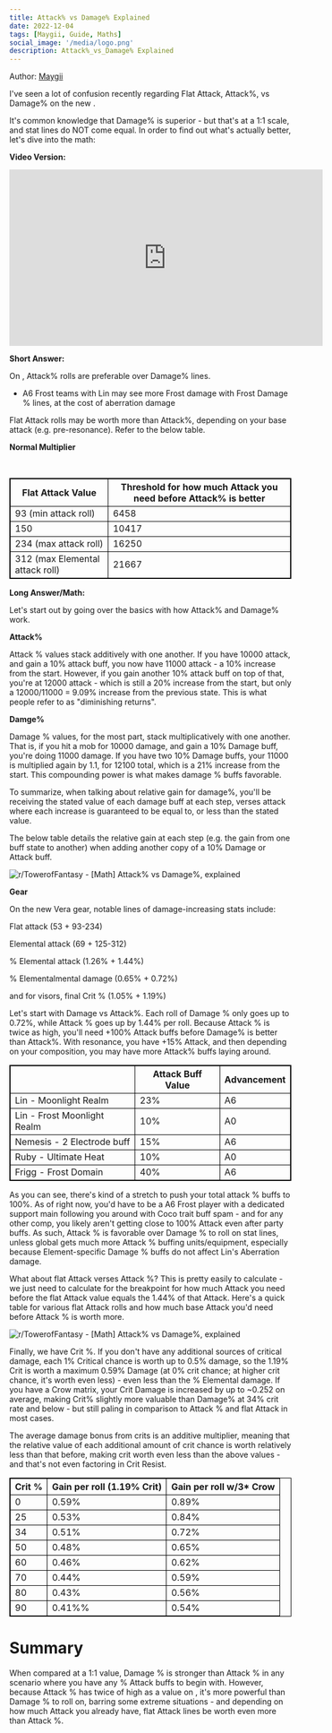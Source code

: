 ```yaml
---
title: Attack% vs Damage% Explained
date: 2022-12-04
tags: [Maygii, Guide, Maths]
social_image: '/media/logo.png'
description: Attack%_vs_Damage% Explained
---
```

Author: [Maygii](https://maygi.carrd.co/)



I've seen a lot of confusion recently regarding Flat Attack, Attack%, vs Damage% on the new .

It's common knowledge that Damage% is superior - but that's at a 1:1 scale, and stat lines do NOT come equal. In order to find out what's actually better, let's dive into the math:

**Video Version:**

<iframe width="560" height="315" src="https://www.youtube.com/embed/OxUgHf-qB44" title="YouTube video player" frameborder="0" allow="accelerometer; autoplay; clipboard-write; encrypted-media; gyroscope; picture-in-picture; web-share" allowfullscreen></iframe>


**Short Answer:**

On , Attack% rolls are preferable over Damage% lines.

- A6 Frost teams with Lin may see more Frost damage with Frost Damage % lines, at the cost of aberration damage

Flat Attack rolls may be worth more than Attack%, depending on your base attack (e.g. pre-resonance). Refer to the below table.

**Normal Multiplier**

</br>

<style>
table {
    border-collapse: collapse;
}
table, th, td {
   border: 1.5px solid black;
}
blockquote {
    border-left: solid blue;
    padding-left: 10px;
}
</style>

| Flat Attack Value | Threshold for how much Attack you need before Attack% is better |
| --- | --- |
| 93 (min attack roll) | 6458 |
| 150 | 10417 |
| 234 (max attack roll) | 16250 |
| 312 (max Elemental attack roll) | 21667 |

**Long Answer/Math:**

Let's start out by going over the basics with how Attack% and Damage% work.

**Attack%**

Attack % values stack additively with one another. If you have 10000 attack, and gain a 10% attack buff, you now have 11000 attack - a 10% increase from the start. However, if you gain another 10% attack buff on top of that, you're at 12000 attack - which is still a 20% increase from the start, but only a 12000/11000 = 9.09% increase from the previous state. This is what people refer to as "diminishing returns".

**Damge%**

Damage % values, for the most part, stack multiplicatively with one another. That is, if you hit a mob for 10000 damage, and gain a 10% Damage buff, you're doing 11000 damage. If you have two 10% Damage buffs, your 11000 is multiplied again by 1.1, for 12100 total, which is a 21% increase from the start. This compounding power is what makes damage % buffs favorable.

To summarize, when talking about relative gain for damage%, you'll be receiving the stated value of each damage buff at each step, verses attack where each increase is guaranteed to be equal to, or less than the stated value.

The below table details the relative gain at each step (e.g. the gain from one buff state to another) when adding another copy of a 10% Damage or Attack buff.


![r/TowerofFantasy - [Math] Attack% vs Damage%, explained](https://i.postimg.cc/c1f1GdXw/math-atk-vs-dmg-explained-v0-ur24z148jx3a1-png.webp
)



**Gear**

On the new Vera gear, notable lines of damage-increasing stats include:

Flat attack (53 + 93-234)

Elemental attack (69 + 125-312)

% Elemental attack (1.26% + 1.44%)

% Elementalmental damage (0.65% + 0.72%)

and for visors, final Crit % (1.05% + 1.19%)

Let's start with Damage vs Attack%. Each roll of Damage % only goes up to 0.72%, while Attack % goes up by 1.44% per roll. Because Attack % is twice as high, you'll need +100% Attack buffs before Damage% is better than Attack%. With resonance, you have +15% Attack, and then depending on your composition, you may have more Attack% buffs laying around.

|  | Attack Buff Value | Advancement |
| --- | --- | --- |
| Lin - Moonlight Realm | 23% | A6 |
| Lin - Frost Moonlight Realm | 10% | A0 |
| Nemesis - 2 Electrode buff | 15% | A6 |
| Ruby - Ultimate Heat | 10% | A0 |
| Frigg - Frost Domain | 40% | A6 |

As you can see, there's kind of a stretch to push your total attack % buffs to 100%. As of right now, you'd have to be a A6 Frost player with a dedicated support main following you around with Coco trait buff spam - and for any other comp, you likely aren't getting close to 100% Attack even after party buffs. As such, Attack % is favorable over Damage % to roll on stat lines, unless global gets much more Attack % buffing units/equipment, especially because Element-specific Damage % buffs do not affect Lin's Aberration damage.

What about flat Attack verses Attack %? This is pretty easily to calculate - we just need to calculate for the breakpoint for how much Attack you need before the flat Attack value equals the 1.44% of that Attack. Here's a quick table for various flat Attack rolls and how much base Attack you'd need before Attack % is worth more.


![r/TowerofFantasy - [Math] Attack% vs Damage%, explained](https://i.postimg.cc/ZKZbTXMg/math-atk-vs-dmg-explained-v0-o258ywwxix3a1-png.webp)



Finally, we have Crit %. If you don't have any additional sources of critical damage, each 1% Critical chance is worth up to 0.5% damage, so the 1.19% Crit is worth a maximum 0.59% Damage (at 0% crit chance; at higher crit chance, it's worth even less) - even less than the % Elemental damage. If you have a Crow matrix, your Crit Damage is increased by up to ~0.252 on average, making Crit% slightly more valuable than Damage% at 34% crit rate and below - but still paling in comparison to Attack % and flat Attack in most cases.

The average damage bonus from crits is an additive multiplier, meaning that the relative value of each additional amount of crit chance is worth relatively less than that before, making crit worth even less than the above values - and that's not even factoring in Crit Resist.

| Crit % | Gain per roll (1.19% Crit) | Gain per roll w/3* Crow |
| --- | --- | --- |
| 0 | 0.59% | 0.89% |
| 25 | 0.53% | 0.84% |
| 34 | 0.51% | 0.72% |
| 50 | 0.48% | 0.65% |
| 60 | 0.46% | 0.62% |
| 70 | 0.44% | 0.59% |
| 80 | 0.43% | 0.56% |
| 90 | 0.41%% | 0.54% |

Summary
=======

When compared at a 1:1 value, Damage % is stronger than Attack % in any scenario where you have any % Attack buffs to begin with. However, because Attack % has twice of high as a value on , it's more powerful than Damage % to roll on, barring some extreme situations - and depending on how much Attack you already have, flat Attack lines be worth even more than Attack %.